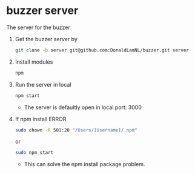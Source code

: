 # buzzer server
The server for the buzzer

1. Get the buzzer server by
    ```bash
    git clone -b server git@github.com:DonaldLamNL/buzzer.git server
    ```

2. Install modules
    ```bash
    npm
    ```

3. Run the server in local
    ```bash
    npm start
    ```
    - The server is defaultly open in local port: 3000

4. If npm install ERROR
    ```bash
    sudo chown -R 501:20 "/Users/[Username]/.npm"
    ```
    or
    ```bash
    sudo npm start
    ```
    - This can solve the npm install package problem.
